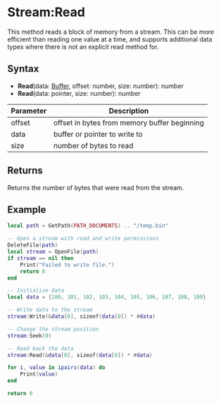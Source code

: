 # Stream:Read

This method reads a block of memory from a stream. This can be more efficient than reading one value at a time, and supports additional data types where there is not an explicit read method for.

## Syntax

- **Read**(data: [Buffer](Buffer.md), offset: number, size: number): number
- **Read**(data: pointer, size: number): number

| Parameter | Description |
| --- | --- |
| offset | offset in bytes from memory buffer beginning |
| data | buffer or pointer to write to |
| size | number of bytes to read |

## Returns

Returns the number of bytes that were read from the stream.

## Example

```Lua
local path = GetPath(PATH_DOCUMENTS) .. "/temp.bin"

-- Open a stream with read and write permissions
DeleteFile(path)
local stream = OpenFile(path)
if stream == nil then
    Print("Failed to write file.")
    return 0
end

-- Initialize data
local data = {100, 101, 102, 103, 104, 105, 106, 107, 108, 109}

-- Write data to the stream
stream:Write(&data[0], sizeof(data[0]) * #data)

-- Change the stream position
stream:Seek(0)

-- Read back the data
stream:Read(&data[0], sizeof(data[0]) * #data)

for i, value in ipairs(data) do
    Print(value)
end

return 0
```
